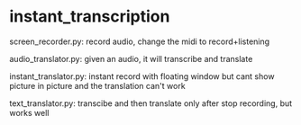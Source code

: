 # instant_transcription

screen_recorder.py: record audio, change the midi to record+listening

audio_translator.py: given an audio, it will transcribe and translate

instant_translator.py: instant record with floating window but cant show picture in picture and the translation can't work

text_translator.py: transcibe and then translate only after stop recording, but works well
